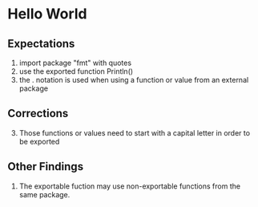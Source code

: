 # Hello World

## Expectations
1. import package "fmt" with quotes
2. use the exported function Println()
3. the . notation is used when using a function or value from an external package

## Corrections
3. Those functions or values need to start with a capital letter in order to be exported

## Other Findings
1. The exportable fuction may use non-exportable functions from the same package.
